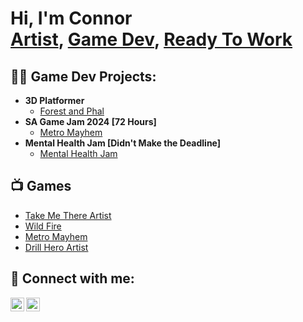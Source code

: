<h1>Hi, I'm Connor <br/><a href="https://www.artstation.com/saibaproductions">Artist</a>, <a href="https://saibashadow.itch.io/">Game Dev</a>, <a href="https://www.linkedin.com/in/connor-munro-45321a185/">Ready To Work</a></h1>

<h2>👨‍💻 Game Dev Projects:</h2>

- <b>3D Platformer</b>
  - [Forest and Phal](https://github.com/SaibaChimera/Forest-and-Phal)
- <b>SA Game Jam 2024 [72 Hours]</b>
  - [Metro Mayhem](https://github.com/SaibaChimera/Metro-Mayhem) 
- <b>Mental Health Jam [Didn't Make the Deadline]</b>
  - [Mental Health Jam](https://github.com/SaibaChimera/Mental-Health-Jam)

<h2>📺 Games</h2>

- [Take Me There Artist](https://ashcubed.itch.io/take-me-there)
- [Wild Fire](https://simon-stockley.itch.io/wild-fire)
- [Metro Mayhem](https://saibashadow.itch.io/metro-mayhem)
- [Drill Hero Artist](https://saibashadow.itch.io/drill-hero)
<h2> 🤳 Connect with me:</h2>

[<img align="left" alt="ConnorMunro | ArtStation" width="22px" src="https://cdn.jsdelivr.net/npm/simple-icons@v3/icons/artstation.svg" />][artstation]
[<img align="left" alt="ConnorMunro | LinkedIn" width="22px" src="https://cdn.jsdelivr.net/npm/simple-icons@v3/icons/linkedin.svg" />][linkedin]

[artstation]: https://www.artstation.com/saibaproductions
[linkedin]: https://www.linkedin.com/in/connor-munro-45321a185/


<!--
Here are some ideas to get you started:

- 🔭 I’m currently working on ...
- 🌱 I’m currently learning ...
- 👯 I’m looking to collaborate on ...
- 🤔 I’m looking for help with ...
- 💬 Ask me about ...
- 📫 How to reach me: ...
- 😄 Pronouns: ...
- ⚡ Fun fact: ...
-->
